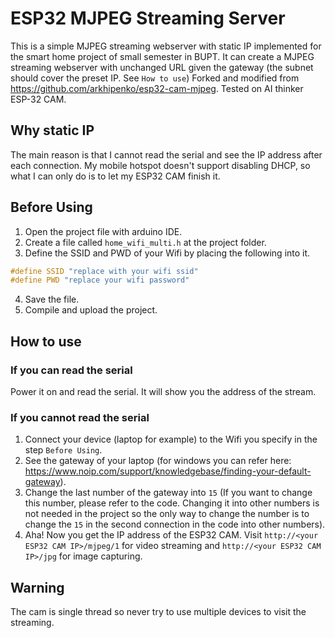 # ESP32 MJPEG Streaming Server

This is a simple MJPEG streaming webserver with static IP implemented for the smart home project of small semester in BUPT. 
It can create a MJPEG streaming webserver with unchanged URL given the gateway (the subnet should cover the preset IP. See `How to use`)
Forked and modified from <https://github.com/arkhipenko/esp32-cam-mjpeg>. Tested on AI thinker ESP-32 CAM.

## Why static IP
The main reason is that I cannot read the serial and see the IP address after each connection. My mobile hotspot doesn't support disabling DHCP, so what I can only do is to let my ESP32 CAM finish it. 

## Before Using
1. Open the project file with arduino IDE.
2. Create a file called `home_wifi_multi.h` at the project folder.
3. Define the SSID and PWD of your Wifi by placing the following into it.
```C
#define SSID "replace with your wifi ssid"
#define PWD "replace your wifi password"
```
4. Save the file.
5. Compile and upload the project.

## How to use
### If you can read the serial
Power it on and read the serial. It will show you the address of the stream.
### If you cannot read the serial
1. Connect your device (laptop for example) to the Wifi you specify in the step `Before Using`.
2. See the gateway of your laptop (for windows you can refer here: <https://www.noip.com/support/knowledgebase/finding-your-default-gateway>).
3. Change the last number of the gateway into `15` (If you want to change this number, please refer to the code. Changing it into other numbers is not needed in the project so the only way to change the number is to change the `15` in the second connection in the code into other numbers).
4. Aha! Now you get the IP address of the ESP32 CAM. Visit `http://<your ESP32 CAM IP>/mjpeg/1` for video streaming and `http://<your ESP32 CAM IP>/jpg` for image capturing.

## Warning
The cam is single thread so never try to use multiple devices to visit the streaming. 
